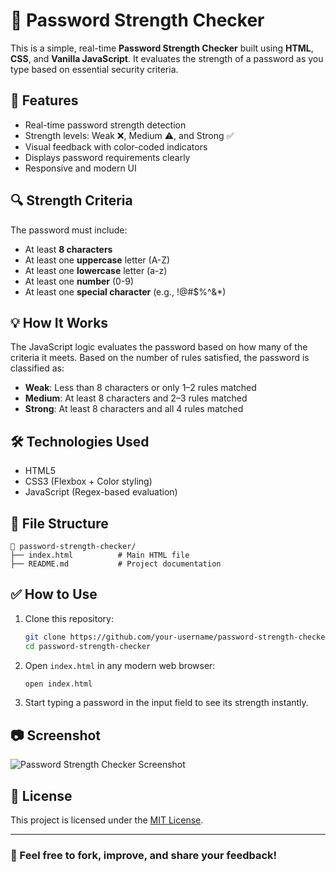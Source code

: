 
# 🔐 Password Strength Checker

This is a simple, real-time **Password Strength Checker** built using **HTML**, **CSS**, and **Vanilla JavaScript**. It evaluates the strength of a password as you type based on essential security criteria.

## 📌 Features

- Real-time password strength detection
- Strength levels: Weak ❌, Medium ⚠️, and Strong ✅
- Visual feedback with color-coded indicators
- Displays password requirements clearly
- Responsive and modern UI

## 🔍 Strength Criteria

The password must include:
- At least **8 characters**
- At least one **uppercase** letter (A-Z)
- At least one **lowercase** letter (a-z)
- At least one **number** (0-9)
- At least one **special character** (e.g., !@#$%^&*)

## 💡 How It Works

The JavaScript logic evaluates the password based on how many of the criteria it meets. Based on the number of rules satisfied, the password is classified as:

- **Weak**: Less than 8 characters or only 1–2 rules matched
- **Medium**: At least 8 characters and 2–3 rules matched
- **Strong**: At least 8 characters and all 4 rules matched

## 🛠️ Technologies Used

- HTML5
- CSS3 (Flexbox + Color styling)
- JavaScript (Regex-based evaluation)

## 📂 File Structure

```
📁 password-strength-checker/
├── index.html          # Main HTML file
├── README.md           # Project documentation
```

## ✅ How to Use

1. Clone this repository:

   ```bash
   git clone https://github.com/your-username/password-strength-checker.git
   cd password-strength-checker
   ```

2. Open `index.html` in any modern web browser:

   ```bash
   open index.html
   ```

3. Start typing a password in the input field to see its strength instantly.

## 📷 Screenshot

![Password Strength Checker Screenshot](screenshot.png) <!-- Add an actual screenshot if available -->

## 📜 License

This project is licensed under the [MIT License](LICENSE).

---

### 💬 Feel free to fork, improve, and share your feedback!
